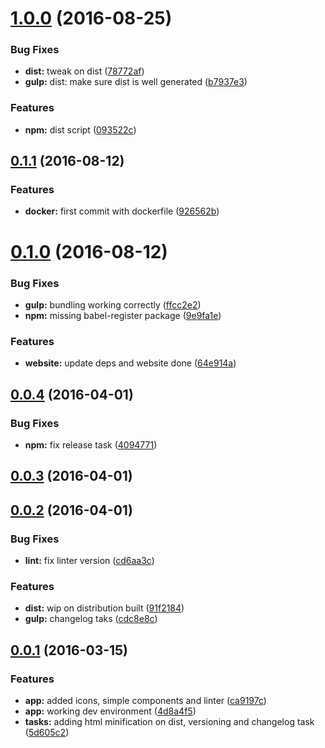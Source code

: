 <a name="1.0.0"></a>
# [1.0.0](https://github.com/hugofqueiros/gulp-es6-boilerplate/compare/v0.1.1...v1.0.0) (2016-08-25)


### Bug Fixes

* **dist:** tweak on dist ([78772af](https://github.com/hugofqueiros/gulp-es6-boilerplate/commit/78772af))
* **gulp:** dist: make sure dist is well generated ([b7937e3](https://github.com/hugofqueiros/gulp-es6-boilerplate/commit/b7937e3))


### Features

* **npm:** dist script ([093522c](https://github.com/hugofqueiros/gulp-es6-boilerplate/commit/093522c))



<a name="0.1.1"></a>
## [0.1.1](https://github.com/hugofqueiros/gulp-es6-boilerplate/compare/v0.1.0...v0.1.1) (2016-08-12)


### Features

* **docker:** first commit with dockerfile ([926562b](https://github.com/hugofqueiros/gulp-es6-boilerplate/commit/926562b))



<a name="0.1.0"></a>
# [0.1.0](https://github.com/hugofqueiros/gulp-es6-boilerplate/compare/v0.0.4...v0.1.0) (2016-08-12)


### Bug Fixes

* **gulp:** bundling working correctly ([ffcc2e2](https://github.com/hugofqueiros/gulp-es6-boilerplate/commit/ffcc2e2))
* **npm:** missing babel-register package ([9e9fa1e](https://github.com/hugofqueiros/gulp-es6-boilerplate/commit/9e9fa1e))


### Features

* **website:** update deps and website done ([64e914a](https://github.com/hugofqueiros/gulp-es6-boilerplate/commit/64e914a))



<a name="0.0.4"></a>
## [0.0.4](https://github.com/hugofqueiros/gulp-es6-boilerplate/compare/v0.0.3...v0.0.4) (2016-04-01)


### Bug Fixes

* **npm:** fix release task ([4094771](https://github.com/hugofqueiros/gulp-es6-boilerplate/commit/4094771))



<a name="0.0.3"></a>
## [0.0.3](https://github.com/hugofqueiros/gulp-es6-boilerplate/compare/v0.0.2...v0.0.3) (2016-04-01)



<a name="0.0.2"></a>
## [0.0.2](https://github.com/hugofqueiros/gulp-es6-boilerplate/compare/v0.0.1...v0.0.2) (2016-04-01)


### Bug Fixes

* **lint:** fix linter version ([cd6aa3c](https://github.com/hugofqueiros/gulp-es6-boilerplate/commit/cd6aa3c))


### Features

* **dist:** wip on distribution built ([91f2184](https://github.com/hugofqueiros/gulp-es6-boilerplate/commit/91f2184))
* **gulp:** changelog taks ([cdc8e8c](https://github.com/hugofqueiros/gulp-es6-boilerplate/commit/cdc8e8c))



<a name="0.0.1"></a>
## [0.0.1](https://github.com/hugofqueiros/gulp-es6-boilerplate/compare/4d8a4f5...v0.0.1) (2016-03-15)


### Features

* **app:** added icons, simple components and linter ([ca9197c](https://github.com/hugofqueiros/gulp-es6-boilerplate/commit/ca9197c))
* **app:** working dev environment ([4d8a4f5](https://github.com/hugofqueiros/gulp-es6-boilerplate/commit/4d8a4f5))
* **tasks:** adding html minification on dist, versioning and changelog task ([5d605c2](https://github.com/hugofqueiros/gulp-es6-boilerplate/commit/5d605c2))



